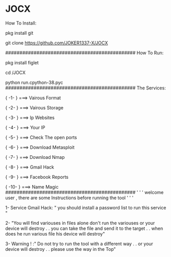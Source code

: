 # JOCX

How To Install:

pkg install git

git clone https://github.com/JOKER1337-X/JOCX

##############################################
How To Run:

pkg install figlet

cd /JOCX

python run.cpython-38.pyc
##############################################
The Services:

{  -1-  }  ===>    Vairous Format

{  -2-  }  ===>    Vairous Storage

{  -3-  }  ===>    Ip Websites

{  -4-  }  ===>    Your IP

{  -5-  }  ===>    Check The open ports

{  -6-  }  ===>    Download Metasploit

{  -7-  }  ===>    Download Nmap

{  -8-  }  ===>    Gmail Hack

{  -9-  }  ===>    Facebook Reports

{  -10-  }  ===>   Name Magic
##############################################
' ' '  welcome user , there are some 
Instructions before running the tool ' ' '

1- Service Gmail Hack: " you should install
 a password list to run this service "

2- "You will find variouses in files alone
don't run the variouses or your device
will destroy . . you can take the file
and send it to the target . . when does
he run various file his device will destroy"

3- Warning ! :" Do not try to run the tool with
 a different way . . or  your device will
 destroy  . . please use the way in the Top"
